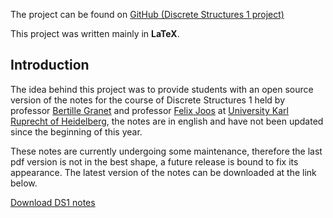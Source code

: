 The project can be found on <a href="https://github.com/S3gmentati0nFaultUni/Discrete-Structures-Notes">GitHub (Discrete Structures 1 project)</a>

This project was written mainly in **LaTeX**.

<h2> Introduction </h2>
The idea behind this project was to provide students with an open source version of the notes for the course of Discrete Structures 1 held by professor <a href="https://web.ifi.uni-heidelberg.de/tcs/granet">Bertille Granet</a> and professor <a href="https://web.ifi.uni-heidelberg.de/tcs/joos">Felix Joos</a> at <a href="https://s3gmentati0nfault.github.io/me/erasmus/">University Karl Ruprecht of Heidelberg</a>, the notes are in english and have not been updated since the beginning of this year.

These notes are currently undergoing some maintenance, therefore the last pdf version is not in the best shape, a future release is bound to fix its appearance. The latest version of the notes can be downloaded at the link below.

<a href="https://github.com/S3gmentati0nFaultUni/Discrete-Structures-Notes/releases/download/version1.0/Structures.pdf">Download DS1 notes</a>
